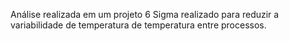 Análise realizada em um projeto 6 Sigma realizado para reduzir a variabilidade de temperatura de temperatura entre processos.
